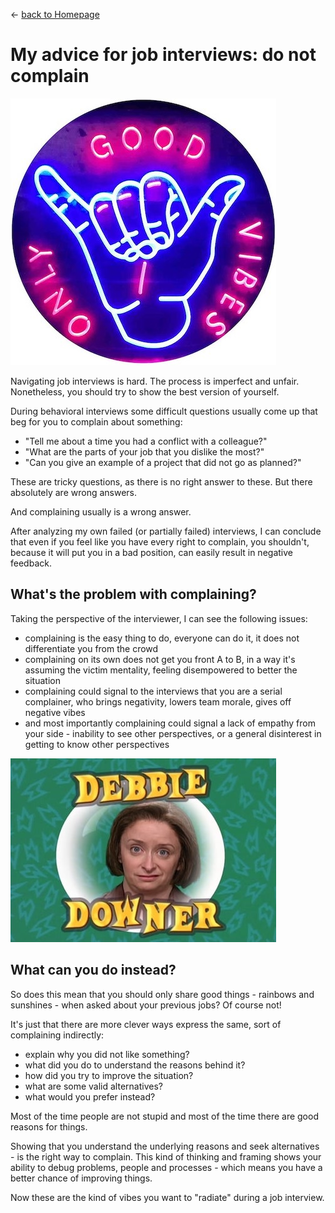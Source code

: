 
&leftarrow; [back to Homepage](../index.md)

# My advice for job interviews: do not complain

![alt text](good_vibes_only_small.jpg "Good Vibes Only")

Navigating job interviews is hard. The process is imperfect and unfair. Nonetheless, you should try to show the best version of yourself.

During behavioral interviews some difficult questions usually come up that beg for you to complain about something:
* "Tell me about a time you had a conflict with a colleague?"
* "What are the parts of your job that you dislike the most?"
* "Can you give an example of a project that did not go as planned?"

These are tricky questions, as there is no right answer to these. But there absolutely are wrong answers. 

And complaining usually is a wrong answer. 

After analyzing my own failed (or partially failed) interviews, I can conclude that even if you feel like you have every right to complain, you shouldn't, because it will put you in a bad position, can easily result in negative feedback.

## What's the problem with complaining? 
Taking the perspective of the interviewer, I can see the following issues:

* complaining is the easy thing to do, everyone can do it, it does not differentiate you from the crowd
* complaining on its own does not get you front A to B, in a way it's assuming the victim mentality, feeling disempowered to better the situation
* complaining could signal to the interviews that you are a serial complainer, who brings negativity, lowers team morale, gives off negative vibes
* and most importantly complaining could signal a lack of empathy from your side - inability to see other perspectives, or a general disinterest in getting to know other perspectives

![alt text](downer_debbie.jpg "Downer Debbie")

## What can you do instead?

So does this mean that you should only share good things - rainbows and sunshines - when asked about your previous jobs? Of course not! 

It's just that there are more clever ways express the same, sort of complaining indirectly:

* explain why you did not like something?
* what did you do to understand the reasons behind it?
* how did you try to improve the situation?
* what are some valid alternatives?
* what would you prefer instead?

Most of the time people are not stupid and most of the time there are good reasons for things. 

Showing that you understand the underlying reasons and seek alternatives - is the right way to complain. This kind of thinking and framing shows your ability to debug problems, people and processes - which means you have a better chance of improving things. 

Now these are the kind of vibes you want to "radiate" during a job interview.



